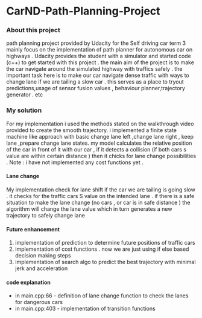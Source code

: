 # CarND-Path-Planning-Project

### About this project

path planning project provided by Udacity for the Self driving car term 3 mainly focus on the implementation of path planner for autonomous car on highways . Udacity provides the student with a simulator and started code (c++) to get started with this project . the main aim of the project is to make the car navigate around the simulated highway with traffics safely . the important task here is to make our car navigate dense traffic with ways to change lane if we are tailing a slow car . this serves as a place to tryout predictions,usage of sensor fusion values , behaviour planner,trajectory generator . etc

### My solution

For my implementation i used the methods stated on the walkthrough video provided to create the smooth trajectory. i implemented a finite state machine like approach with basic change lane left ,change lane right , keep lane ,prepare change lane states. my model calculates the relative position of the car in front of it with our car , if it detects a collision (if both cars s value are within certain distance ) then it chicks for lane change possibilities . Note : i have not implemented any cost functions yet .

#### Lane change

My implementation check for lane shift if the car we are tailing is going slow . it checks for the traffic cars S value on the intended lane . if there is a safe situation to make the lane change (no cars  , or car is in safe distance ) the algorithm will change the lane value which in turn generates a new trajectory to safely change lane

#### Future enhancement

1. implementation of prediction to determine future positions of traffic cars
2. implementation of cost functions . now we are just using if else based decision making steps
3. implementation of search algo to predict the best trajectory with minimal jerk and acceleration

#### code explanation

* in main.cpp:66 - definition of lane change function to check the lanes for dangerous cars
* in main.cpp:403 - implementation of transition functions


